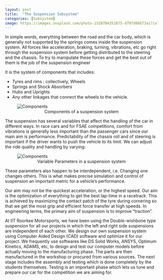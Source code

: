 ```yaml
---
layout: post
title:  "The Suspension Subsystem"
categories: [Subsystem]
image: https://images.unsplash.com/photo-1528784351875-d797d86873a1?ixlib=rb-1.2.1&auto=format&fit=crop&w=750&q=80
---
```

In simple words, everything between the road and the car body, which is generally not supported by the springs comes inside the suspension system. All forces like acceleration, braking, turning, vibrations, etc go right through the suspension system before getting distributed to the steering and the chassis. To try to manipulate these forces and get the best out of them is the job of the suspension engineer

It is the system of components that includes:
- Tyres and rims : collectively, Wheels
- Springs and Shock Absorbers
- Hubs and Uprights
- Any other linkages that connect the wheels to the vehicle.

<figure>
  <img src="{{ site.baseurl }}/assets/images/suspension/susp_comp.jpg" alt="Components"/>
  <center><figcaption>Components of a suspension system</figcaption></center>
</figure>

The suspension has several variables that affect the handling of the car in different ways. In race cars and for FSAE competitions, comfort from vibrations is generally less important than the passenger cars since our main aim is performance. Predictability of the chassis roll and of steering is important if the driver wants to push the vehicle to its limit. We can adjust the ride quality and handling by varying:

<figure>
  <img src="{{ site.baseurl }}/assets/images/suspension/var_par.jpg" alt="Components"/>
  <center><figcaption>Variable Parameters in a suspension system</figcaption></center>
</figure>

These parameters also happen to be interdependent, i.e. Changing one changes others. This is what makes precise simulation and control of suspension an important metric for a vehicle’s performance.

Our aim may not be the quickest acceleration, or the highest speed. Our aim is the optimization of everything to get the best lap-time in a racetrack. This is achieved by maximizing the contact patch of the tyre during cornering so that we get the most grip and efficient force transfer at high speeds. In engineering terms, the primary aim of suspension is to improve “traction”.

At IIT Roorkee Motorsports, we have been using the Double-wishbone type suspension for all our projects in which the left and right side suspensions are independent of each other. We design our own suspension system using Computer Aided Design (CAD)
software and optimize it for our project. We frequently use softwares like DS Solid Works, ANSYS, Optimum Kinetics, ADAMS, etc, to design and test our computer models before actually moving to the manufacturing phase. The parts are then manufactured in the workshop or procured from various sources. The next stage includes the assembly and testing which is done completely by the students themselves. Testing is an important phase which lets us tune and prepare our car for the competition we are aiming for.

<!--p><iframe style="width:100%;" height="315" src="https://www.youtube.com/embed/Cniqsc9QfDo?rel=0&amp;showinfo=0" frameborder="0" allowfullscreen></iframe></p-->